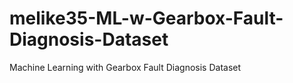 # melike35-ML-w-Gearbox-Fault-Diagnosis-Dataset
Machine Learning with Gearbox Fault Diagnosis Dataset

